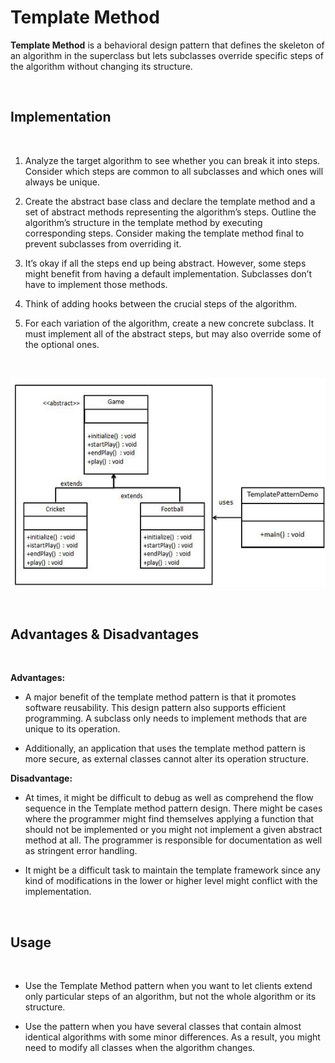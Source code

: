 # Template Method

**Template Method** is a behavioral design pattern that defines the skeleton of an algorithm in the superclass but lets subclasses override specific steps of the algorithm without changing its structure.

<br>

## Implementation

<br>

1. Analyze the target algorithm to see whether you can break it into steps. Consider which steps are common to all subclasses and which ones will always be unique.

2. Create the abstract base class and declare the template method and a set of abstract methods representing the algorithm’s steps. Outline the algorithm’s structure in the template method by executing corresponding steps. Consider making the template method final to prevent subclasses from overriding it.

3. It’s okay if all the steps end up being abstract. However, some steps might benefit from having a default implementation. Subclasses don’t have to implement those methods.

4. Think of adding hooks between the crucial steps of the algorithm.

5. For each variation of the algorithm, create a new concrete subclass. It must implement all of the abstract steps, but may also override some of the optional ones.

<br>

![Template Method UML Diagram](images/template-pattern-uml.jpeg)

<br>

## Advantages & Disadvantages

<br>

**Advantages:**

* A major benefit of the template method pattern is that it promotes software reusability. This design pattern also supports efficient programming. A subclass only needs to implement methods that are unique to its operation.

* Additionally, an application that uses the template method pattern is more secure, as external classes cannot alter its operation structure.

**Disadvantage:**

* At times, it might be difficult to debug as well as comprehend the flow sequence in the Template method pattern design. There might be cases where the programmer might find themselves applying a function that should not be implemented or you might not implement a given abstract method at all. The programmer is responsible for documentation as well as stringent error handling.

* It might be a difficult task to maintain the template framework since any kind of modifications in the lower or higher level might conflict with the implementation.

<br>

## Usage

<br>

* Use the Template Method pattern when you want to let clients extend only particular steps of an algorithm, but not the whole algorithm or its structure.

* Use the pattern when you have several classes that contain almost identical algorithms with some minor differences. As a result, you might need to modify all classes when the algorithm changes.
